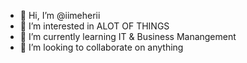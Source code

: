 - 👋 Hi, I’m @iimeherii
- 👀 I’m interested in ALOT OF THINGS
- 🌱 I’m currently learning IT & Business Manangement
- 💞️ I’m looking to collaborate on anything


<!---
iimeherii/iimeherii is a ✨ special ✨ repository because its `README.md` (this file) appears on your GitHub profile.
You can click the Preview link to take a look at your changes.
--->
